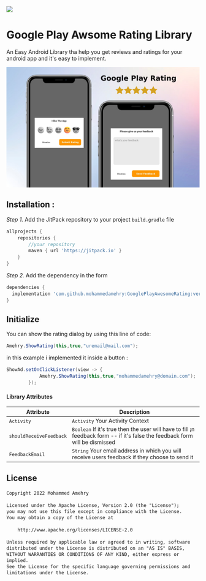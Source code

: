 [![](https://jitpack.io/v/mohammedamehry/GooglePlayRating.svg)](https://jitpack.io/#mohammedamehry/GooglePlayRating)

# Google Play Awsome Rating Library

An Easy Android Library tha help you get reviews and ratings for your android app and it's easy to implement.

![Native Example](https://github.com/mohammedamehry/GooglePlayAwesomeRating/blob/f554b3332ca078529ceb05f3548e10a546a30b1e/screenshot.png)

## Installation :

*Step 1.* Add the JitPack repository to your project `build.gradle` file
```gradle
allprojects {
    repositories {
        //your repository
        maven { url 'https://jitpack.io' }
    }
}
```
*Step 2.* Add the dependency in the form
```gradle
dependencies {
  implementation 'com.github.mohammedamehry:GooglePlayAwesomeRating:version1.0'
}
```

## Initialize
You can show the rating dialog by using this line of code:

```java
Amehry.ShowRating(this,true,"uremail@mail.com");
```

in this example i implemented it inside a button :

```java
ShowAd.setOnClickListener(view -> {
            Amehry.ShowRating(this,true,"mohammedamehry@domain.com");
        });
```
#### Library Attributes
| Attribute | Description |
| --- | --- |
| `Activity` | `Activity` Your Activity Context |
| `shouldReceiveFeedback` | `Boolean` If it's true then the user will have to fill ¡n feedback form -- if it's false the feedback form will be dismissed  |
| `FeedbackEmail` | `String` Your email address in which you will receive users feedback if they choose to send it |

## License
    Copyright 2022 Mohammed Amehry

    Licensed under the Apache License, Version 2.0 (the "License");
    you may not use this file except in compliance with the License.
    You may obtain a copy of the License at

        http://www.apache.org/licenses/LICENSE-2.0

    Unless required by applicable law or agreed to in writing, software
    distributed under the License is distributed on an "AS IS" BASIS,
    WITHOUT WARRANTIES OR CONDITIONS OF ANY KIND, either express or implied.
    See the License for the specific language governing permissions and
    limitations under the License.





